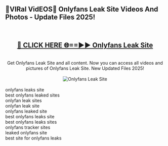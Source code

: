 <h2>🔴VIRal VidEOS🔴 Onlyfans Leak Site Videos And Photos - Update Files 2025!</h2>
<br>
<div align="center">
<h2><a href="https://virallinks.top/odZfE0" rel="nofollow">🔴 CLICK HERE 🌐==►► Onlyfans Leak Site</a></h2>
<br>
Get Onlyfans Leak Site and all content. Now you can access all videos and pictures of Onlyfans Leak Site. New Updated Files 2025!
<br>
<br>
<a href="https://virallinks.top/odZfE0" rel="nofollow" data-target="animated-image.originalLink"><img src="https://i.imgur.com/dJHk4Zq.gif)" alt="Onlyfans Leak Site" style="max-width: 100%; display: inline-block;" data-target="animated-image.originalImage"></a>
</div>
<br>
onlyfans leaks site<br>
best onlyfans leaked sites<br>
onlyfan leak sites<br>
onlyfan leak site<br>
onlyfans leaked site<br>
best onlyfans leaks site<br>
best onlyfans leaks sites<br>
onlyfans tracker sites<br>
leaked onlyfans site<br>
best site for onlyfans leaks